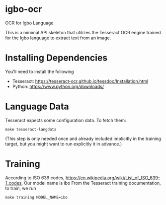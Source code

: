 # igbo-ocr
OCR for Igbo Language

This is a minimal API skeleton that utilizes the Tesseract OCR engine trained for the Igbo language to extract text from an image.

# Installing Dependencies
You'll need to install the following
- Tesseract: https://tesseract-ocr.github.io/tessdoc/Installation.html
- Python: https://www.python.org/downloads/

# Language Data
Tesseract expects some configuration data. To fetch them:
```
make tesseract-langdata
```
(This step is only needed once and already included implicitly in the training target, but you might want to run explicitly it in advance.)

# Training
According to ISO 639 codes, https://en.wikipedia.org/wiki/List_of_ISO_639-1_codes, Our model name is ibo
From the Tesseract training documentation, to train, we run
```
make training MODEL_NAME=ibo
```
